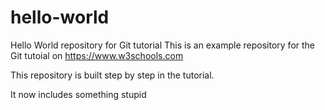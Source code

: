# hello-world
Hello World repository for Git tutorial
This is an example repository for the Git tutoial on https://www.w3schools.com

This repository is built step by step in the tutorial.

It now includes something stupid
